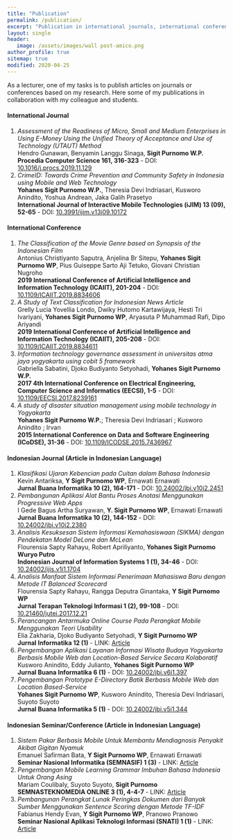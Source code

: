 ```yaml
---
title: "Publication"
permalink: /publication/
excerpt: "Publication in international journals, international conferences, Indonesian journals, and Indonesian seminars or conferences"
layout: single
header:
   image: /assets/images/wall post-amico.png
author_profile: true
sitemap: true
modified: 2020-04-25
---
```


As a lecturer, one of my tasks is to publish articles on journals or conferences based on my research. Here some of my publications in collaboration with my colleague and students.

#### International Journal
1. *Assessment of the Readiness of Micro, Small and Medium Enterprises in Using E-Money Using the Unified Theory of Acceptance and Use of Technology (UTAUT) Method* <br />
   Hendro Gunawan, Benyamin Langgu Sinaga, **Sigit Purnomo W.P.** <br />
   **Procedia Computer Science 161, 316-323** - DOI: [10.1016/j.procs.2019.11.129](https://doi.org/10.1016/j.procs.2019.11.129)
2. *CrimeID: Towards Crime Prevention and Community Safety in Indonesia using Mobile and Web Technology* <br />
   **Yohanes Sigit Purnomo W.P.**, Theresia Devi Indriasari, Kusworo Anindito, Yoshua Andrean, Jaka Galih Prasetyo <br />
   **International Journal of Interactive Mobile Technologies (iJIM) 13 (09), 52-65** - DOI: [10.3991/ijim.v13i09.10172](https://doi.org/10.3991/ijim.v13i09.10172)

#### International Conference
1. *The Classification of the Movie Genre based on Synopsis of the Indonesian Film*<br />
   Antonius Christiyanto Saputra, Anjelina Br Sitepu, **Yohanes Sigit Purnomo WP**, Pius Guiseppe Sarto Aji Tetuko, Giovani Christian Nugroho <br />
   **2019 International Conference of Artificial Intelligence and Information Technology (ICAIIT), 201-204** - DOI: [10.1109/ICAIIT.2019.8834606](https://doi.org/10.1109/ICAIIT.2019.8834606)
2. *A Study of Text Classification for Indonesian News Article*<br />
   Grelly Lucia Yovellia Londo, Dwiky Hutomo Kartawijaya, Hesti Tri Ivariyani, **Yohanes Sigit Purnomo WP**, Aryasuta P Muhammad Rafi, Dipo Ariyandi <br />
   **2019 International Conference of Artificial Intelligence and Information Technology (ICAIIT), 205-208** - DOI: [10.1109/ICAIIT.2019.8834611](https://doi.org/10.1109/ICAIIT.2019.8834611)
3. *Information technology governance assessment in universitas atma jaya yogyakarta using cobit 5 framework* <br />
   Gabriella Sabatini, Djoko Budiyanto Setyohadi, **Yohanes Sigit Purnomo W.P.** <br />
   **2017 4th International Conference on Electrical Engineering, Computer Science and Informatics (EECSI), 1-5** - DOI: [10.1109/EECSI.2017.8239161](https://doi.org/10.1109/EECSI.2017.8239161)
4. *A study of disaster situation management using mobile technology in Yogyakarta* <br />
   **Yohanes Sigit Purnomo W.P.**; Theresia Devi Indriasari ; Kusworo Anindito ; Irvan <br />
   **2015 International Conference on Data and Software Engineering (ICoDSE), 31-36** -  DOI: [10.1109/ICODSE.2015.7436967](https://doi.org/10.1109/ICODSE.2015.7436967)
   
#### Indonesian Journal (Article in Indonesian Language)
1. *Klasifikasi Ujaran Kebencian pada Cuitan dalam Bahasa Indonesia* <br />
   Kevin Antariksa, **Y Sigit Purnomo WP**, Ernawati Ernawati<br />
   **Jurnal Buana Informatika 10 (2), 164-171** - DOI: [10.24002/jbi.v10i2.2451](https://doi.org/10.24002/jbi.v10i2.2451)
2. *Pembangunan Aplikasi Alat Bantu Proses Anotasi Menggunakan Progressive Web Apps* <br />
   I Gede Bagus Artha Suryawan, **Y. Sigit Purnomo WP**, Ernawati Ernawati <br />
   **Jurnal Buana Informatika 10 (2), 144-152** - DOI: [10.24002/jbi.v10i2.2380](https://doi.org/10.24002/jbi.v10i2.2380)
3. *Analisis Kesuksesan Sistem Informasi Kemahasiswaan (SIKMA) dengan Pendekatan Model DeLone dan McLean* <br />
   Flourensia Sapty Rahayu, Robert Apriliyanto, **Yohanes Sigit Purnomo Wuryo Putro** <br />
   **Indonesian Journal of Information Systems 1 (1), 34-46** - DOI: [10.24002/ijis.v1i1.1704](https://doi.org/10.24002/ijis.v1i1.1704)
4. *Analisis Manfaat Sistem Informasi Penerimaan Mahasiswa Baru dengan Metode IT Balanced Scorecard* <br />
   Flourensia Sapty Rahayu, Rangga Deputra Ginantaka, **Y Sigit Purnomo WP**<br />
   **Jurnal Terapan Teknologi Informasi 1 (2), 99-108** - DOI: [10.21460/jutei.2017.12.21](https://doi.org/10.21460/jutei.2017.12.21)
5. *Perancangan Antarmuka Online Course Pada Perangkat Mobile Menggunakan Teori Usability* <br />
   Elia Zakharia, Djoko Budiyanto Setyohadi, **Y Sigit Purnomo WP**<br />
   **Jurnal Informatika 12 (1)** - LINK: [Article](http://garuda.ristekbrin.go.id/documents/detail/876465)
6. *Pengembangan Aplikasi Layanan Informasi Wisata Budaya Yogyakarta Berbasis Mobile Web dan Location-Based Service Secara Kolaboratif* <br />
   Kusworo Anindito, Eddy Julianto, **Yohanes Sigit Purnomo WP**<br />
   **Jurnal Buana Informatika 6 (1)** - DOI: [10.24002/jbi.v6i1.397](https://doi.org/10.24002/jbi.v6i1.397)
7. *Pengembangan Prototype E-Directory Batik Berbasis Mobile Web dan Location Based-Service* <br />
   **Yohanes Sigit Purnomo WP**, Kusworo Anindito, Theresia Devi Indriasari, Suyoto Suyoto<br />
   **Jurnal Buana Informatika 5 (1)** - DOI: [10.24002/jbi.v5i1.344](https://doi.org/10.24002/jbi.v5i1.344)

#### Indonesian Seminar/Conference (Article in Indonesian Language)
1. *Sistem Pakar Berbasis Mobile Untuk Membantu Mendiagnosis Penyakit Akibat Gigitan Nyamuk* <br />
   Emanuel Safirman Bata, **Y Sigit Purnomo WP**, Ernawati Ernawati<br />
   **Seminar Nasional Informatika (SEMNASIF) 1 (3)** - LINK: [Article](http://jurnal.upnyk.ac.id/index.php/semnasif/article/view/1044)
2. *Pengembangan Mobile Learning Grammar Imbuhan Bahasa Indonesia Untuk Orang Asing* <br />
   Mariam Coulibaly, Suyoto Suyoto, **Sigit Purnomo**<br />
   **SEMNASTEKNOMEDIA ONLINE 3 (1), 4-4-7** - LINK: [Article](https://www.ojs.amikom.ac.id/index.php/semnasteknomedia/article/view/943)
3. *Pembangunan Perangkat Lunak Peringkas Dokumen dari Banyak Sumber Menggunakan Sentence Scoring dengan Metode TF-IDF* <br />
   Fabianus Hendy Evan, **Y Sigit Purnomo WP**, Pranowo Pranowo<br />
   **Seminar Nasional Aplikasi Teknologi Informasi (SNATI) 1 (1)** - LINK: [Article](https://journal.uii.ac.id/Snati/article/view/3286)



